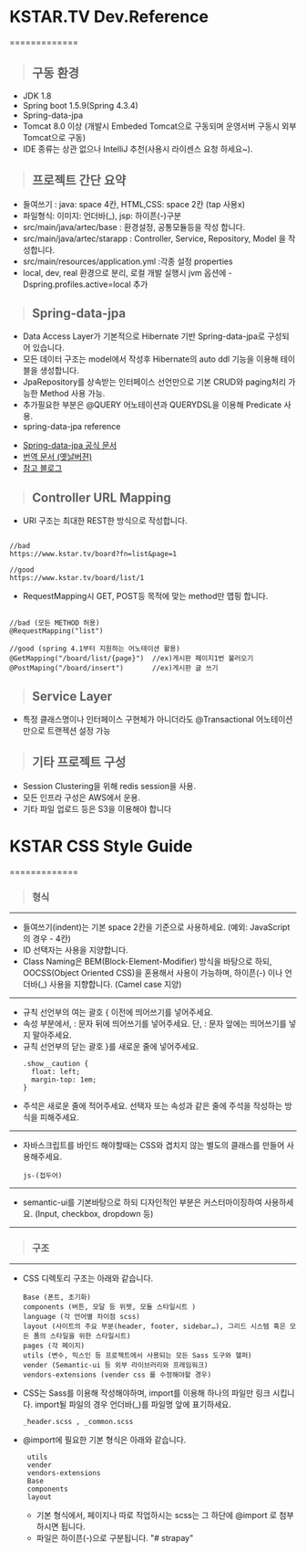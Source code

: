 # KSTAR.TV Dev.Reference
=============
> ## 구동 환경
* JDK 1.8
* Spring boot 1.5.9(Spring 4.3.4)
* Spring-data-jpa
* Tomcat 8.0 이상 (개발시 Embeded Tomcat으로 구동되며 운영서버 구동시 외부 Tomcat으로 구동)
* IDE 종류는 상관 없으나 IntelliJ 추천(사용시 라이센스 요청 하세요~).


> ## 프로젝트 간단 요약
* 들여쓰기 : java: space 4칸, HTML,CSS: space 2칸 (tap 사용x)
* 파일형식: 이미지: 언더바(_), jsp: 하이픈(-)구분
* src/main/java/artec/base : 환경설정, 공통모듈등을 작성 합니다.
* src/main/java/artec/starapp : Controller, Service, Repository, Model 을 작성합니다.
* src/main/resources/application.yml :각종 설정 properties
* local, dev, real 환경으로 분리, 로컬 개발 실행시 jvm 옵션에 -Dspring.profiles.active=local 추가


> ## Spring-data-jpa
* Data Access Layer가 기본적으로  Hibernate 기반 Spring-data-jpa로 구성되어 있습니다.
* 모든 데이터 구조는 model에서 작성후 Hibernate의 auto ddl 기능을 이용해 테이블을 생성합니다.
* JpaRepository를 상속받는 인터페이스 선언만으로 기본 CRUD와 paging처리 가능한 Method 사용 가능.
* 추가필요한 부분은 @QUERY 어노테이션과 QUERYDSL을 이용해 Predicate 사용.
* spring-data-jpa reference 
 - [Spring-data-jpa 공식 문서](https://docs.spring.io/spring-data/jpa/docs/current/reference/html)
 - [번역 문서 (옛날버젼)](http://arahansa.github.io/docs_spring/jpa.html) 
 - [참고 블로그](http://wonwoo.ml/index.php/post/1004)

> ## Controller URL Mapping
* URI 구조는 최대한 REST한 방식으로 작성합니다.
<pre><code>
//bad
https://www.kstar.tv/board?fn=list&page=1

//good
https://www.kstar.tv/board/list/1        
</code></pre>

* RequestMapping시 GET, POST등 목적에 맞는 method만 맵핑 합니다.
<pre><code>
//bad (모든 METHOD 허용)
@RequestMapping("list")

//good (spring 4.1부터 지원하는 어노테이션 활용)
@GetMapping("/board/list/{page}")  //ex)게시판 페이지1번 불러오기
@PostMaping("/board/insert")       //ex)게시판 글 쓰기
</code></pre>

> ## Service Layer
* 특정 클래스명이나 인터페이스 구현체가 아니더라도 @Transactional 어노테이션 만으로 트랜젝션 설정 가능


> ## 기타 프로젝트 구성
* Session Clustering을 위해 redis session을 사용.
* 모든 인프라 구성은 AWS에서 운용.
* 기타 파일 업로드 등은 S3을 이용해야 합니다

# KSTAR CSS Style Guide
=============

> ### 형식
-------------
* 들여쓰기(indent)는 기본 space 2칸을 기준으로 사용하세요. (예외: JavaScript의 경우 - 4칸)
* ID 선택자는 사용을 지양합니다.
* Class Naming은 BEM(Block-Element-Modifier) 방식을 바탕으로 하되, OOCSS(Object Oriented CSS)을 혼용해서 사용이 가능하며,
하이픈(-) 이나 언더바(_) 사용을 지향합니다. (Camel case 지양)
***
* 규칙 선언부의 여는 괄호 { 이전에 띄어쓰기를 넣어주세요.
* 속성 부분에서, : 문자 뒤에 띄어쓰기를 넣어주세요. 단, : 문자 앞에는 띄어쓰기를 넣지 말아주세요.
* 규칙 선언부의 닫는 괄호 }를 새로운 줄에 넣어주세요.
  <pre><code>.show__caution {
    float: left;
    margin-top: 1em;
  }
  </code></pre>
* 주석은 새로운 줄에 적어주세요. 선택자 또는 속성과 같은 줄에 주석을 작성하는 방식을 피해주세요.
***
* 자바스크립트를 바인드 해야할때는 CSS와 겹치지 않는 별도의 클래스를 만들어 사용해주세요.
  <pre><code>js-(접두어)</code></pre>


***  
* semantic-ui를 기본바탕으로 하되 디자인적인 부분은 커스터마이징하여 사용하세요. (Input, checkbox, dropdown 등)


************ 
> ### 구조
-------------
* CSS 디렉토리 구조는 아래와 같습니다.
  <pre><code>Base (폰트, 초기화) 
  components (버튼, 모달 등 위젯, 모듈 스타일시트 ) 
  language (각 언어별 차이점 scss)
  layout (사이트의 주요 부분(header, footer, sidebar…), 그리드 시스템 혹은 모든 폼의 스타일을 위한 스타일시트) 
  pages (각 페이지) 
  utils (변수, 믹스인 등 프로젝트에서 사용되는 모든 Sass 도구와 헬퍼)
  vender (Semantic-ui 등 외부 라이브러리와 프레임워크)
  vendors-extensions (vender css 를 수정해야할 경우)
  </code></pre>
* CSS는 Sass를 이용해 작성해야하며, import를 이용해 하나의 파일만 링크 시킵니다. import될 파일의 경우 언더바(_)를 파일명 앞에 표기하세요.
  <pre><code>_header.scss , _common.scss</code></pre>
     
* @import에 필요한 기본 형식은 아래와 같습니다.
   <pre><code> utils
   vender
   vendors-extensions
   Base
   components 
   layout  
  </code></pre>
    * 기본 형식에서, 페이지나 따로 작업하시는 scss는 그 하단에  @import 로 첨부하시면 됩니다.
    * 파일은 하이픈(-)으로 구분됩니다.
"# strapay" 
